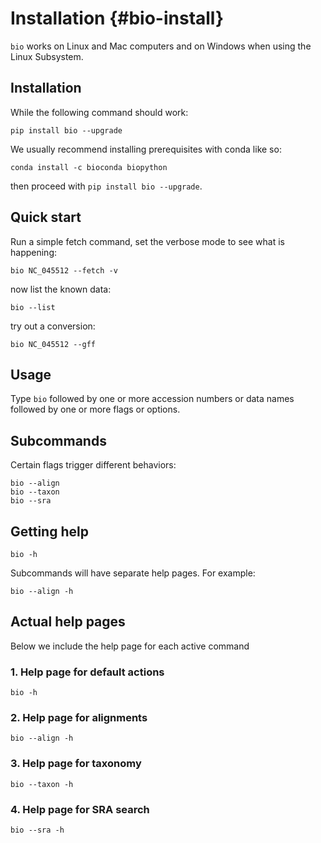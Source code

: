 # Installation {#bio-install}

`bio` works on Linux and Mac computers and on Windows when using the Linux Subsystem. 

## Installation

While the following command should work:

    pip install bio --upgrade

We usually recommend installing prerequisites with conda like so:

    conda install -c bioconda biopython

then proceed with `pip install bio --upgrade`.

## Quick start

Run a simple fetch command, set the verbose mode to see what is happening:

    bio NC_045512 --fetch -v

now list the known data:

    bio --list

try out a conversion:

    bio NC_045512 --gff

## Usage

Type `bio` followed by one or more accession numbers or data names followed by one or more flags or options.

## Subcommands

Certain flags trigger different behaviors:

    bio --align
    bio --taxon
    bio --sra 
    
## Getting help

    bio -h

Subcommands will have separate help pages. For example:

    bio --align -h

## Actual help pages

Below we include the help page for each active command

### 1\. Help page for default actions

```{bash, comment=NA}
bio -h
```

### 2\. Help page for alignments 

```{bash, comment=NA}
bio --align -h
```

### 3\. Help page for taxonomy 

```{bash, comment=NA}
bio --taxon -h
```

### 4\. Help page for SRA search 

```{bash, comment=NA}
bio --sra -h
```
